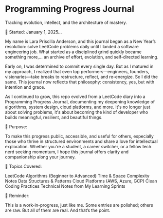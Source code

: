 # Programming Progress Journal

Tracking evolution, intellect, and the architecture of mastery.

📅 Started: January 1, 2025...

My name is Lara Priscilla Anderson, and this journal began as a New Year’s resolution: solve LeetCode problems daily until I landed a software engineering job. 
What started as a disciplined grind quickly became something more,... an archive of effort, evolution, and self-directed learning.

Early on, I was determined to commit every single day. But as I matured in my approach, I realized that even top performers—engineers, founders, visionaries—take breaks to restructure, reflect, and re-energize. So I did the same. This journal now reflects that philosophy: consistency, yes, but with intention and grace.

As I continued to grow, this repo evolved from a LeetCode diary into a Programming Progress Journal, documenting my deepening knowledge of algorithms, system design, cloud platforms, and more. It's no longer just about solving problems, it's about becoming the kind of developer who builds meaningful, resilient, and beautiful things.

🎯 Purpose:

To make this progress public, accessible, and useful for others, especially those who thrive in structured environments and share a love for intellectual exploration. Whether you're a student, a career switcher, or a fellow tech nerd seeking momentum, I hope this journal offers clarity and companionship along your journey.

🧠 Topics Covered:

LeetCode Algorithms (Beginner to Advanced)
Time & Space Complexity Notes
Data Structures & Patterns
Cloud Platforms (AWS, Azure, GCP)
Clean Coding Practices
Technical Notes from My Learning Sprints

📌 Reminder:

This is a work-in-progress, just like me. Some entries are polished; others are raw. But all of them are real. And that’s the point.
